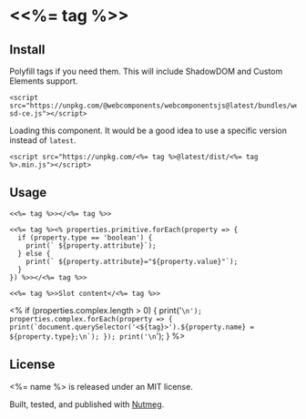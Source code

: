 &lt;<%= tag %>&gt;
====

Install
----

Polyfill tags if you need them. This will include ShadowDOM and Custom Elements support.

```
<script src="https://unpkg.com/@webcomponents/webcomponentsjs@latest/bundles/webcomponents-sd-ce.js"></script>
```

Loading this component. It would be a good idea to use a specific version instead of `latest`.

```
<script src="https://unpkg.com/<%= tag %>@latest/dist/<%= tag %>.min.js"></script>
```

Usage
----

```
<<%= tag %>></<%= tag %>>

<<%= tag %><% properties.primitive.forEach(property => {
  if (property.type == 'boolean') {
    print(` ${property.attribute}`);
  } else {
    print(` ${property.attribute}="${property.value}"`);
  }
}) %>></<%= tag %>>

<<%= tag %>>Slot content</<%= tag %>>
```

<% if (properties.complex.length > 0) {
  print('```\n');
  properties.complex.forEach(property => {
    print(`document.querySelector('<${tag}>').${property.name} = ${property.type};\n`);
  });
  print('\n```');
} %>

License
----

<%= name %> is released under an MIT license.

Built, tested, and published with [Nutmeg](https://nutmeg.tools).
